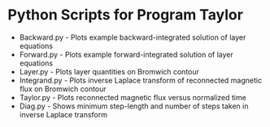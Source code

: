 # Python Scripts for Program Taylor

  - Backward.py  - Plots example backward-integrated solution of layer equations
  - Forward.py   - Plots example forward-integrated solution of layer equations
  - Layer.py     - Plots layer quantities on Bromwich contour
  - Integrand.py - Plots inverse Laplace transform of reconnected magnetic flux on Bromwich contour
  - Taylor.py    - Plots reconnected magnetic flux versus normalized time
  - Diag.py      - Shows minimum step-length and number of steps taken in inverse Laplace transform
  
